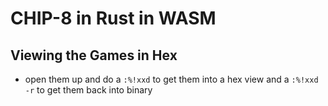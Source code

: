 # CHIP-8 in Rust in WASM


## Viewing the Games in Hex
- open them up and do a `:%!xxd` to get them into a hex view and a `:%!xxd -r` to get them back into binary
